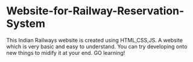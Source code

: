 # Website-for-Railway-Reservation-System

This Indian Railways website is created using HTML,CSS,JS.
A website which is very basic and easy to understand.
You can try developing onto new things to midify it at your end.
GO learning!
